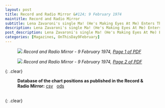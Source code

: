 ```yaml
---
layout: post
title: Record and Radio Mirror &#124; 9 February 1974
maintitle: Record and Radio Mirror
subtitle: Lena Zavaroni's single Ma! (He's Making Eyes At Me) Enters The Top 50 Charts At Number 30.
description: Lena Zavaroni's single Ma! (He's Making Eyes At Me) Enters The Top 50 Charts At Number 30.
post_description: Lena Zavaroni's single Ma! (He's Making Eyes At Me) Enters The Top 50 Charts At Number 30.
categories: [Magazines, OnThisDay9February]
---
```


<figure class="fig1">
<a href="/assets/images/magazines/1974-02-09-01-record-&-radio-mirror.png"><img src="/assets/images/magazines/1974-02-09-01-record-&-radio-mirror.png" class="full-width zoom-in" /></a>
<cite>Record and Radio Mirror - 9 February 1974, <a class="external-link" href="https://worldradiohistory.com/UK/Record-Mirror/70s/74/Record-Mirror-1974-02-09.pdf">Page 1 of PDF</a></cite>
</figure>

<figure class="fig2">
<a href="/assets/images/magazines/1974-02-09-02-record-&-radio-mirror.png"><img src="/assets/images/magazines/1974-02-09-02-record-&-radio-mirror.png" class="full-width zoom-in" /></a>
<cite>Record and Radio Mirror - 9 February 1974, <a class="external-link" href="https://worldradiohistory.com/UK/Record-Mirror/70s/74/Record-Mirror-1974-02-09.pdf#page=2">Page 2 of PDF</a></cite>
</figure>

{: .clear}

<figure class="fig3">
<strong>Database of the chart positions as published in the Record & Radio Mirror:</strong> <a href="/assets/data/Data from the Record & Radio Mirror Publication Related To Lena Zavaroni's single Ma! (He's Making Eyes At Me) And Its Position In The Top 50 - Sheet1.csv">csv</a> &nbsp; <a href="/assets/data/Data from the Record & Radio Mirror Publication Related To Lena Zavaroni's single Ma! (He's Making Eyes At Me) And Its Position In The Top 50.ods">ods</a>
</figure>

<br />{: .clear}

